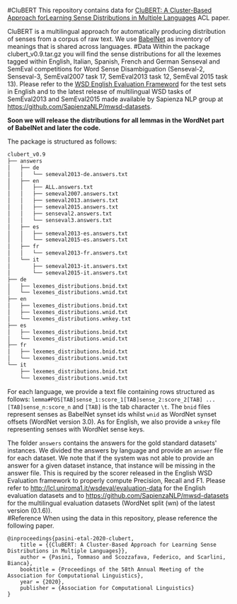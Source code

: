 #CluBERT
This repository contains data for [CluBERT: A Cluster-Based Approach forLearning Sense Distributions in Multiple Languages]()
ACL paper.

CluBERT is a multilingual approach for automatically producing distribution of senses from a corpus of raw text.
We use [BabelNet](babelnet.org) as inventory of meanings that is shared across languages.
#Data
Within the package clubert_v0.9.tar.gz you will find the sense distributions for all the lexemes
tagged within English, Italian, Spanish, French and German Senseval and SemEval competitions for Word Sense Disambiguation
(Senseval-2, Senseval-3, SemEval2007 task 17, SemEval2013 task 12, SemEval 2015 task 13).
Please refer to the [WSD English Evaluation Frameword](http://lcl.uniroma1.it/wsdeval/evaluation-data) for the test sets
in English and to the latest release of multilingual WSD tasks of SemEval2013 and SemEval2015
made available by Sapienza NLP group at https://github.com/SapienzaNLP/mwsd-datasets.

**Soon we will release the distributions for all lemmas in the WordNet part of BabelNet and 
later the code.**

The package is structured as follows:
```bash
clubert_v0.9
├── answers
│   ├── de
│   │   └── semeval2013-de.answers.txt
│   ├── en                                                                                                                                            [0/1954]
│   │   ├── ALL.answers.txt
│   │   ├── semeval2007.answers.txt
│   │   ├── semeval2013.answers.txt
│   │   ├── semeval2015.answers.txt
│   │   ├── senseval2.answers.txt
│   │   └── senseval3.answers.txt
│   ├── es
│   │   ├── semeval2013-es.answers.txt
│   │   └── semeval2015-es.answers.txt
│   ├── fr
│   │   └── semeval2013-fr.answers.txt
│   └── it
│       ├── semeval2013-it.answers.txt
│       └── semeval2015-it.answers.txt
├── de
│   ├── lexemes_distributions.bnid.txt
│   └── lexemes_distributions.wnid.txt
├── en
│   ├── lexemes_distributions.bnid.txt
│   ├── lexemes_distributions.wnid.txt
│   └── lexemes_distributions.wnkey.txt
├── es
│   ├── lexemes_distributions.bnid.txt
│   └── lexemes_distributions.wnid.txt
├── fr
│   ├── lexemes_distributions.bnid.txt
│   └── lexemes_distributions.wnid.txt
└── it
    ├── lexemes_distributions.bnid.txt
    └── lexemes_distributions.wnid.txt
```
For each language, we provide a text file containing rows structured as follows:
`lemma#POS[TAB]sense_1:score_1[TAB]sense_2:score_2[TAB] ... [TAB]sense_n:score_n`
and `[TAB]` is the tab character `\t`.
The `bnid` files represent senses as BabelNet synset ids whilst `wnid` as WordNet synset offsets (WordNet version 3.0).
As for English, we also provide a `wnkey` file representing senses with WordNet sense keys.

The folder `answers` contains the answers for the gold standard datasets' instances. 
We divided the answers by language and provide an `answer` file for each dataset. We note that if the system was not able
to provide an answer for a given dataset instance, that instance will be missing in the answer file. This is required by
the scorer released in the English WSD Evaluation framework to properly compute Precision, Recall and F1. 
Please refer to http://lcl.uniroma1.it/wsdeval/evaluation-data for the English evaluation datasets and to https://github.com/SapienzaNLP/mwsd-datasets
for the multilingual evaluation datasets (WordNet split (wn) of the latest version (0.1.6)).  
#Reference
When using the data in this repository, please reference the following paper.
```
@inproceedings{pasini-etal-2020-clubert,
    title = {{CluBERT: A Cluster-Based Approach for Learning Sense Distributions in Multiple Languages}},
    author = {Pasini, Tommaso and Scozzafava, Federico, and Scarlini, Bianca},
    booktitle = {Proceedings of the 58th Annual Meeting of the Association for Computational Linguistics},
    year = {2020},
    publisher = {Association for Computational Linguistics}
}

```

